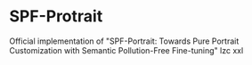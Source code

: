 # SPF-Protrait
Official implementation of "SPF-Portrait: Towards Pure Portrait Customization with Semantic Pollution-Free Fine-tuning"
lzc xxl
